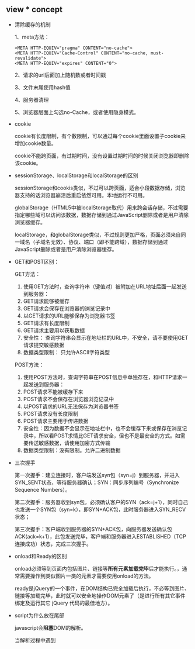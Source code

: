 ##	view * concept

*	清除缓存的机制

	1、meta方法：

		<META HTTP-EQUIV="pragma" CONTENT="no-cache"> 
		<META HTTP-EQUIV="Cache-Control" CONTENT="no-cache, must-revalidate"> 
		<META HTTP-EQUIV="expires" CONTENT="0">

	2、请求的url后面加上随机数或者时间戳

	3、文件末尾使用hash值

	4、服务器清理

	5、浏览器层面上勾选no-Cache，或者使用隐身模式。

*	cookie

	cookie有长度限制，有个数限制，可以通过每个cookie里面设置子cookie来增加cookie数量。

	cookie不能跨页面，有过期时间，没有设置过期时间的时候关闭浏览器即删除该cookie。

*	sessionStorage、localStorage和localStorage的区别
	
	sessionStorage和cookis类似，不过可以跨页面，适合小段数据存储，浏览器支持的话浏览器崩溃后重启依然可用。本地运行不可用。

	globalStorage（HTML5中被localStorage取代）用来跨会话存储，不过需要指定哪些域可以访问该数据，数据存储到通过JavaScript删除或者是用户清除浏览器缓存。

	localStorage，和globalStorage类似，不过规则更加严格，页面必须来自同一域名（子域名无效）、协议、端口（即不能跨域），数据存储到通过JavaScript删除或者是用户清除浏览器缓存。

*	GET和POST区别：

    GET方法：
	1. 使用GET方法时，查询字符串（键值对）被附加在URL地址后面一起发送到服务器：
    2.	GET请求能够被缓存
    3.	GET请求会保存在浏览器的浏览记录中
    4.	以GET请求的URL能够保存为浏览器书签
    5.	GET请求有长度限制
    6.	GET请求主要用以获取数据
    7.	安全性： 查询字符串会显示在地址栏的URL中，不安全，请不要使用GET请求提交敏感数据
    8.	数据类型限制： 只允许ASCII字符类型
 

    POST方法：
    1.	使用POST方法时，查询字符串在POST信息中单独存在，和HTTP请求一起发送到服务器：
    2.	POST请求不能被缓存下来
    3.	POST请求不会保存在浏览器浏览记录中
    4.	以POST请求的URL无法保存为浏览器书签
    5.	POST请求没有长度限制
    6.	POST请求主要用于传递数据
    7.	安全性：因为数据不会显示在地址栏中，也不会缓存下来或保存在浏览记录中，所以看POST求情比GET请求安全，但也不是最安全的方式。如需要传送敏感数据，请使用加密方式传输
    8.	数据类型限制：没有限制。允许二进制数据

*	三次握手

	第一次握手：建立连接时，客户端发送syn包（syn=j）到服务器，并进入SYN_SENT状态，等待服务器确认；SYN：同步序列编号（Synchronize Sequence Numbers）。

	第二次握手：服务器收到syn包，必须确认客户的SYN（ack=j+1），同时自己也发送一个SYN包（syn=k），即SYN+ACK包，此时服务器进入SYN_RECV状态；

	第三次握手：客户端收到服务器的SYN+ACK包，向服务器发送确认包ACK(ack=k+1），此包发送完毕，客户端和服务器进入ESTABLISHED（TCP连接成功）状态，完成三次握手。

*	onload和Ready的区别

	onload必须等到页面内包括图片、链接等**所有元素加载完毕**后才能执行。，通常需要操作到类似图片一类的元素才需要使用onload的方法。

	ready是jQuery的一个事件，在DOM结构已完全加载后执行，不必等到图片、链接等加载完毕，此时就可以安全地操作DOM元素了（是进行所有其它事件绑定及运行其它 jQuery 代码的最佳地方）。

*	script为什么放在尾部

	javascript会**阻塞**DOM的解析。

	当解析过程中遇到<script>标签的时候，先加载然后执行脚本（外链）或者先执行脚本（内联），再继续解析HTML文档。

	浏览器会在js执行后决定当前文档是否需要进行重新渲染或者重排。 
	js引擎线程和UI线程是互斥的， 所以js执行时会阻塞页面的渲染。

*	css为什么放在头部

	使得DOM可以一边解析一边渲染，减少白屏时间。

	放后面也可以渲染，但是白屏时间会增加。

*	css加载会造成阻塞吗？

	CSS是可以和其它资源并行下载的。

	外部样式会阻塞后续脚本**执行**，直到外部样式加载并解析完毕；不会阻塞后续外部脚本的**加载**。

	css加载不会阻塞DOM树的解析、
	css加载会阻塞DOM树的渲染、
	css加载会阻塞后面js语句的执行；

	当CSS后面跟着嵌入的JS的时候，该CSS就会出现阻塞后面资源下载的情况。而当把嵌入JS放到CSS前面，就不会出现阻塞的情况了。

	因此，为了避免让用户看到长时间的白屏时间，我们应该尽可能的提高css加载速度，比如可以使用以下几种方法:
	
	使用CDN(因为CDN会根据你的网络状况，替你挑选最近的一个具有缓存内容的节点为你提供资源，因此可以减少加载时间)
	对css进行压缩(可以用很多打包工具，比如webpack,gulp等，也可以通过开启gzip压缩)
	合理的使用缓存(设置cache-control,expires,以及E-tag都是不错的，不过要注意一个问题，就是文件更新后，你要避免缓存而带来的影响。其中一个解决防范是在文件名字后面加一个版本号)
	减少http请求数，将多个css文件合并，或者是干脆直接写成内联样式(内联样式的一个缺点就是不能缓存)

*	script脚本的阻塞

	新一代浏览器都支持并行下载JS，但是JS下载仍然会阻塞其它资源的下载（例如图片、css文件等）及渲染。

*	脏检查（angular.js）

	将原对象复制一份快照，在某个时间，比较现在对象与快照的值，如果不一样就表明发生了变化，这个策略要保留两份变量，而且要遍历对象，比较每个属性，这样会有一定的性能问题。

	angular.js中：
	1、	不会脏检查所有的对象。当对象被绑定到html中后，这个对象才会添加为检查对象（watcher）
	2、	不会脏检查所有的属性，同样当属性被绑定后，这个属性才会被列为检查的属性

*	!DOCTYPE的作用

	告诉浏览器document是使用哪个版本的html来编写的，目的是避免浏览器出现怪异渲染document的情况，以达到更好地兼容来渲染document的目的。
	它是一个声明，而不是html标签。

*	this的指向
	
	this最终都是指向最后一次调用的它的对象

	1、	全局作用域下面的函数this指向window对象。

	2、	匿名函数中this也是指向window对象。

	3、	对象中this指向调用该函数的对象。

	4、	构造函数中this指向构造的新对象。

	5、	通过call、apply可以改变this的指向。

*	使用new的过程发生了什么

	new 运算符创建一个自定义对象或具有构造函数的内置对象的实例。

	new Func()发生了如下的过程：
	1、	创建了新的对象，该对象继承自Func.prototype;
	2、	执行`Func`函数，this绑定到新的对象上。**new Func == new Func()**，在没有参数的情况下两者可以相互直接使用;
	3、	如果构造函数返回了一个“对象”，那么这个对象就会取代整个new 出来的结果。如果没有返回对象，那么new出来的结果就是步骤1中的对象。

*	从输入网址开始到页面渲染完成经历了怎么样的一个过程

	1、	输入网址，解析成IP地址；

	2、	浏览器给服务器发送http请求；

	3、	服务器接收到请求，处理后返回响应；

	4、	浏览器获得响应，得到html文档，开始构建dom树；

	5、	构建dom树的过程中，遇到其它资源就去请求加载其它资源，同时将css解析成树形数据结构；

	6、	构建render树、计算布局；

	7、	布局render树、绘制render树；

	8、	完成。

	